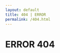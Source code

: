 ```yaml
---
layout: default
title: 404 | ERROR
permalink: /404.html
---
```


<div class="error">
        	<h1> ERROR 404</h1>
</div>
